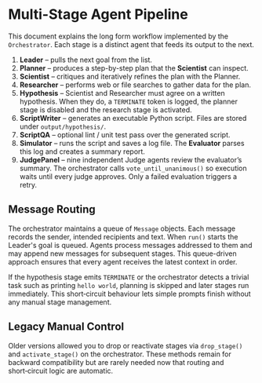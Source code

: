 # Multi-Stage Agent Pipeline

This document explains the long form workflow implemented by the `Orchestrator`.
Each stage is a distinct agent that feeds its output to the next.

1. **Leader** – pulls the next goal from the list.
2. **Planner** – produces a step-by-step plan that the **Scientist** can inspect.
3. **Scientist** – critiques and iteratively refines the plan with the Planner.
4. **Researcher** – performs web or file searches to gather data for the plan.
5. **Hypothesis** – Scientist and Researcher must agree on a written hypothesis.
   When they do, a `TERMINATE` token is logged, the planner stage is disabled and
   the research stage is activated.
6. **ScriptWriter** – generates an executable Python script. Files are stored
   under `output/hypothesis/`.
7. **ScriptQA** – optional lint / unit test pass over the generated script.
8. **Simulator** – runs the script and saves a log file. The **Evaluator** parses
   this log and creates a summary report.
9. **JudgePanel** – nine independent Judge agents review the evaluator’s
   summary. The orchestrator calls `vote_until_unanimous()` so execution waits
   until every judge approves. Only a failed evaluation triggers a retry.

## Message Routing

The orchestrator maintains a queue of ``Message`` objects. Each message records
the sender, intended recipients and text. When ``run()`` starts the Leader's goal
is queued. Agents process messages addressed to them and may append new messages
for subsequent stages. This queue-driven approach ensures that every agent
receives the latest context in order.

If the hypothesis stage emits ``TERMINATE`` or the orchestrator detects a trivial
task such as printing ``hello world``, planning is skipped and later stages run
immediately. This short‑circuit behaviour lets simple prompts finish without any
manual stage management.

## Legacy Manual Control

Older versions allowed you to drop or reactivate stages via ``drop_stage()`` and
``activate_stage()`` on the orchestrator. These methods remain for backward
compatibility but are rarely needed now that routing and short‑circuit logic are
automatic.
